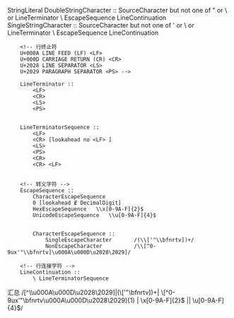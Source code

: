 StringLiteral
    DoubleStringCharacter ::
        SourceCharacter but not one of " or \ or LineTerminator
        <LS>
        <PS>
        \ EscapeSequence
        LineContinuation
    SingleStringCharacter ::
        SourceCharacter but not one of ' or \ or LineTerminator
        <LS>
        <PS>
        \ EscapeSequence
        LineContinuation

        <!-- 行终止符 
        U+000A LINE FEED (LF) <LF>
        U+000D CARRIAGE RETURN (CR) <CR>
        U+2028 LINE SEPARATOR <LS>
        U+2029 PARAGRAPH SEPARATOR <PS> -->
        
        LineTerminator ::
            <LF>
            <CR>
            <LS>
            <PS>
            

        LineTerminatorSequence ::
            <LF>
            <CR> [lookahead no <LF> ]
            <LS>
            <PS>
            <CR>
            <CR> <LF>


        <!-- 转义字符 -->
        EscapeSequence ::
            CharacterEscapeSequence 
            0 [lookahead ∉ DecimalDigit]
            HexEscapeSequence   \\x[0-9A-F]{2}$
            UnicodeEscapeSequence   \\u[0-9A-F]{4}$

            
            CharacterEscapeSequence ::
                SingleEscapeCharacter       /(\\['"\\bfnrtv])+/
                NonEscapeCharacter          /\\[^0-9ux'"\\bfnrtv]\u000A\u000D\u2028\2029]/
        
        <!-- 行连接字符 -->
        LineContinuation :: 
            \ LineTerminatorSequence

汇总
/[^\\\u000A\u000D\u2028\2029]|(\\['"\\bfnrtv])+| \\[^0-9ux'"\\bfnrtv\u000A\u000D\u2028\2029]{1} | \\x[0-9A-F]{2}$ || \\u[0-9A-F]{4}$/
